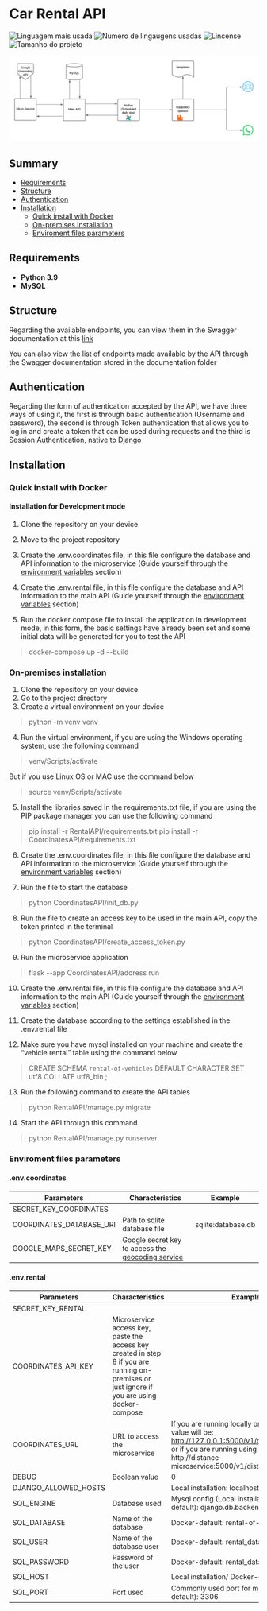 # Car Rental API

![Linguagem mais usada](https://img.shields.io/github/languages/top/MatheusSC017/Rental-of-vehicles)
![Numero de lingaugens usadas](https://img.shields.io/github/languages/count/MatheusSC017/Rental-of-vehicles)
![Lincense](https://img.shields.io/github/license/MatheusSC017/Rental-of-vehicles)
![Tamanho do projeto](https://img.shields.io/github/languages/code-size/MatheusSC017/Rental-of-vehicles)

![Diagram](Documentation/Diagram.png)

## Summary
* [Requirements](https://github.com/MatheusSC017/Rental-of-vehicles#requirements)
* [Structure](https://github.com/MatheusSC017/Rental-of-vehicles#structure)
* [Authentication](https://github.com/MatheusSC017/Rental-of-vehicles#authentication)
* [Installation](https://github.com/MatheusSC017/Rental-of-vehicles#installation)
  * [Quick install with Docker](https://github.com/MatheusSC017/Rental-of-vehicles#quick-install-with-docker)
  * [On-premises installation](https://github.com/MatheusSC017/Rental-of-vehicles#on-premises-installation)
  * [Enviroment files parameters](https://github.com/MatheusSC017/Rental-of-vehicles#enviroment-files-parameters)

## Requirements
* **Python 3.9**
* **MySQL**

## Structure
Regarding the available endpoints, you can view them in the Swagger documentation at this [link](https://rental-of-vehicles-66128f353f24.herokuapp.com/ui/)

You can also view the list of endpoints made available by the API through the Swagger documentation stored in the documentation folder

## Authentication
Regarding the form of authentication accepted by the API, we have three ways of using it, the first is through basic authentication (Username and password), the second is through Token authentication that allows you to log in and create a token that can be used during requests and the third is Session Authentication, native to Django

## Installation
### Quick install with Docker
#### Installation for Development mode
1. Clone the repository on your device

2. Move to the project repository

3. Create the .env.coordinates file, in this file configure the database and API information to the microservice (Guide yourself through the [environment variables](https://github.com/MatheusSC017/Rental-of-vehicles#enviroment-files-parameters) section)

4. Create the .env.rental file, in this file configure the database and API information to the main API (Guide yourself through the [environment variables](https://github.com/MatheusSC017/Rental-of-vehicles#enviroment-files-parameters) section)

5. Run the docker compose file to install the application in development mode, in this form, the basic settings have already been set and some initial data will be generated for you to test the API
> docker-compose up -d --build 

### On-premises installation
1. Clone the repository on your device
2. Go to the project directory
3. Create a virtual environment on your device
> python -m venv venv 

4. Run the virtual environment, if you are using the Windows operating system, use the following command
> venv/Scripts/activate

But if you use Linux OS or MAC use the command below
> source venv/Scripts/activate

5. Install the libraries saved in the requirements.txt file, if you are using the PIP package manager you can use the following command
> pip install -r RentalAPI/requirements.txt
> pip install -r CoordinatesAPI/requirements.txt

6. Create the .env.coordinates file, in this file configure the database and API information to the microservice (Guide yourself through the [environment variables](https://github.com/MatheusSC017/Rental-of-vehicles#enviroment-files-parameters) section)

7. Run the file to start the database 
> python CoordinatesAPI/init_db.py 

8. Run the file to create an access key to be used in the main API, copy the token printed in the terminal
> python CoordinatesAPI/create_access_token.py 

9. Run the microservice application
> flask --app CoordinatesAPI/address run

10. Create the .env.rental file, in this file configure the database and API information to the main API (Guide yourself through the [environment variables](https://github.com/MatheusSC017/Rental-of-vehicles#enviroment-files-parameters) section)

11. Create the database according to the settings established in the .env.rental file

12. Make sure you have mysql installed on your machine and create the “vehicle rental” table using the command below
> CREATE SCHEMA `rental-of-vehicles` DEFAULT CHARACTER SET utf8 COLLATE utf8_bin ;

13. Run the following command to create the API tables
> python RentalAPI/manage.py migrate
14. Start the API through this command
> python RentalAPI/manage.py runserver

### Enviroment files parameters
#### .env.coordinates

Parameters | Characteristics                                       | Example
--- |-------------------------------------------------------| ---
SECRET_KEY_COORDINATES |                                                       |
COORDINATES_DATABASE_URI | Path to sqlite database file                          | sqlite:database.db
GOOGLE_MAPS_SECRET_KEY | Google secret key to access the [geocoding service](https://developers.google.com/maps/documentation/geocoding/overview?hl=pt-br) |

#### .env.rental

Parameters | Characteristics                                                                                                                         | Example
--- |-----------------------------------------------------------------------------------------------------------------------------------------| ---
SECRET_KEY_RENTAL |                                                                                                                                         | 
COORDINATES_API_KEY | Microservice access key, paste the access key created in step 8 if you are running on-premises or just ignore if you are using docker-compose | 
COORDINATES_URL | URL to access the microservice                                                                                                          | If you are running locally on port 5000, the value will be: http://127.0.0.1:5000/v1/distance/addresses or if you are running using docker set it to http://distance-microservice:5000/v1/distance/addresses
DEBUG | Boolean value                                                                                                                           | 0
DJANGO_ALLOWED_HOSTS |                                                                                                                                         | Local installation: localhost 127.0.0.1 [::1]
SQL_ENGINE | Database used                                                                                                                           | Mysql config (Local installation/ Docker-default): django.db.backends.mysql
SQL_DATABASE | Name of the database                                                                                                                    | Docker-default: rental-of-vehicles
SQL_USER | Name of the database user                                                                                                               | Docker-default: rental_database_user
SQL_PASSWORD | Password of the user                                                                                                                    | Docker-default: rental_database_password
SQL_HOST |                                                                                                                                         | Local installation/ Docker-default: 127.0.0.1
SQL_PORT | Port used                                                                                                                               | Commonly used port for mysql (Docker-default): 3306

